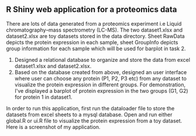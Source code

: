## R Shiny web application for a proteomics data

There are lots of data generated from a proteomics experiment i.e Liquid chromatography–mass spectrometry (LC-MS). The two dataset1.xlsx and dataset2.xlsx are toy datasets stored in the data directory. Sheet RawData depicts the protein expression
in each sample, sheet GroupInfo depicts group information for each sample which will be used for barplot in task 2.

1. Designed a relational database to organize and store the data from excel dataset1.xlsx and dataset2.xlsx.
2. Based on the database created from above, designed an user interface where user can choose any protein (P1, P2, P3 etc) from any dataset to visualize the protein expression in different groups. For demonstration, I've displayed a barplot of
protein expression in the two groups (G1, G2) for protein 1 in dataset1.

In order to run this application, first run the dataloader file to store the datasets from excel sheets to a mysql database. Open and run either global.R or ui.R file to visualize the protein expression from a toy dataset. Here is a screenshot of my application. 

